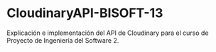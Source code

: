 # CloudinaryAPI-BISOFT-13
Explicación e implementación del API de Cloudinary para el curso de Proyecto de Ingeniería del Software 2.

